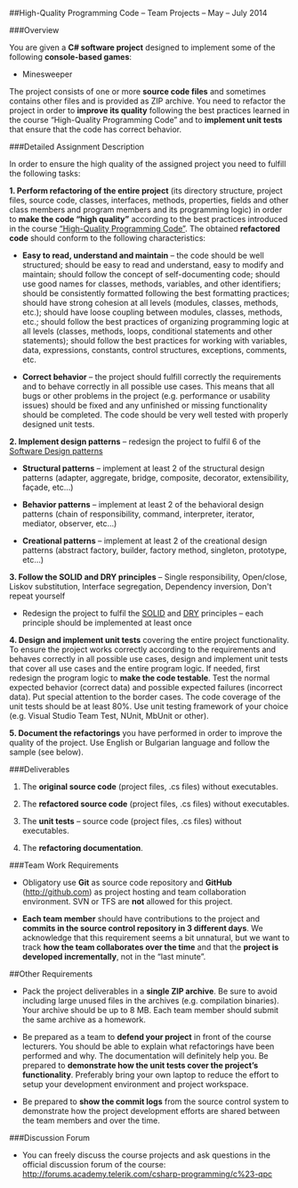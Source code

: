 ##High-Quality Programming Code – Team Projects – May – July 2014

###Overview

You are given a **C# software project** designed to implement some of the following **console-based games**:

  * Minesweeper

The project consists of one or more **source code files** and sometimes contains other files and is provided as ZIP archive. You need to refactor the project in order to **improve its quality** following the best practices learned in the course “High-Quality Programming Code” and to **implement unit tests** that ensure that the code has correct behavior.

###Detailed Assignment Description

In order to ensure the high quality of the assigned project you need to fulfill the following tasks:

**1. Perform refactoring of the entire project** (its directory structure, project files, source code, classes, interfaces, methods, properties, fields and other class members and program members and its programming logic) in order to **make the code “high quality”** according to the best practices introduced in the course [“High-Quality Programming Code”](http://telerikacademy.com/Courses/Courses/Details/174). The obtained **refactored code** should conform to the following characteristics:

  * **Easy to read, understand and maintain** – the code should be well structured; should be easy to read and understand, easy to modify and maintain; should follow the concept of self-documenting code; should use good names for classes, methods, variables, and other identifiers; should be consistently formatted following the best formatting practices; should have strong cohesion at all levels (modules, classes, methods, etc.); should have loose coupling between modules, classes, methods, etc.; should follow the best practices of organizing programming logic at all levels (classes, methods, loops, conditional statements and other statements); should follow the best practices for working with variables, data, expressions, constants, control structures, exceptions, comments, etc.

  * **Correct behavior** – the project should fulfill correctly the requirements and to behave correctly in all possible use cases. This means that all bugs or other problems in the project (e.g. performance or usability issues) should be fixed and any unfinished or missing functionality should be completed. The code should be very well tested with properly designed unit tests.

**2. Implement design patterns** – redesign the project to fulfil 6 of the [Software Design patterns](http://en.wikipedia.org/wiki/Software_design_pattern)

 * **Structural patterns** – implement at least 2 of the structural design patterns (adapter, aggregate, bridge, composite, decorator, extensibility, façade, etc…)

 * **Behavior patterns** – implement at least 2 of the behavioral design patterns (chain of responsibility, command, interpreter, iterator, mediator, observer, etc…)

 * **Creational patterns** – implement at least 2 of the creational design patterns (abstract factory, builder, factory method, singleton, prototype, etc…)

**3. Follow the SOLID and DRY principles** – Single responsibility, Open/close, Liskov substitution, Interface segregation, Dependency inversion, Don't repeat yourself

 - Redesign the project to fulfil the [SOLID](http://en.wikipedia.org/wiki/Solid) and [DRY](http://en.wikipedia.org/wiki/Don%27t_repeat_yourself) principles – each principle should be implemented at least once

**4. Design and implement unit tests** covering the entire project functionality. To ensure the project works correctly according to the requirements and behaves correctly in all possible use cases, design and implement unit tests that cover all use cases and the entire program logic. If needed, first redesign the program logic to **make the code testable**. Test the normal expected behavior (correct data) and possible expected failures (incorrect data). Put special attention to the border cases. The code coverage of the unit tests should be at least 80%. Use unit testing framework of your choice (e.g. Visual Studio Team Test, NUnit, MbUnit or other).

**5. Document the refactorings** you have performed in order to improve the quality of the project. Use English or Bulgarian language and follow the sample (see below).

###Deliverables

1. The **original source code** (project files, .cs files) without executables.

2. The **refactored source code** (project files, .cs files) without executables.

3. The **unit tests** – source code (project files, .cs files) without executables.

4. The **refactoring documentation**.

###Team Work Requirements

* Obligatory use **Git** as source code repository and **GitHub** (http://github.com) as project hosting and team collaboration environment. SVN or TFS are **not** allowed for this project.

* **Each team member** should have contributions to the project and **commits in the source control repository in 3 different days**. We acknowledge that this requirement seems a bit unnatural, but we want to track **how the team collaborates over the time** and that the **project is developed incrementally**, not in the “last minute”.

##Other Requirements

* Pack the project deliverables in a **single ZIP archive**. Be sure to avoid including large unused files in the archives (e.g. compilation binaries). Your archive should be up to 8 MB. Each team member should submit the same archive as a homework.

* Be prepared as a team to **defend your project** in front of the course lecturers. You should be able to explain what refactorings have been performed and why. The documentation will definitely help you. Be prepared to **demonstrate how the unit tests cover the project’s functionality**. Preferably bring your own laptop to reduce the effort to setup your development environment and project workspace.

* Be prepared to **show the commit logs** from the source control system to demonstrate how the project development efforts are shared between the team members and over the time.

###Discussion Forum

 * You can freely discuss the course projects and ask questions in the official discussion forum of the course: http://forums.academy.telerik.com/csharp-programming/c%23-qpc
